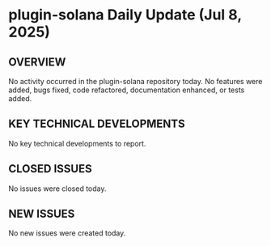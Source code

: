 # plugin-solana Daily Update (Jul 8, 2025)
## OVERVIEW
No activity occurred in the plugin-solana repository today. No features were added, bugs fixed, code refactored, documentation enhanced, or tests added.

## KEY TECHNICAL DEVELOPMENTS
No key technical developments to report.

## CLOSED ISSUES
No issues were closed today.

## NEW ISSUES
No new issues were created today.